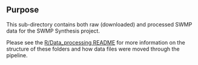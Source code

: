 ## Purpose

This sub-directory contains both raw (downloaded) and processed SWMP data for the SWMP Synthesis project.

Please see the [R/Data_processing README](https://github.com/Lake-Superior-Reserve/WQ_SWMP_Synthesis/tree/main/R/Data_processing) for more information on the structure of these folders and how data files were moved through the pipeline.

